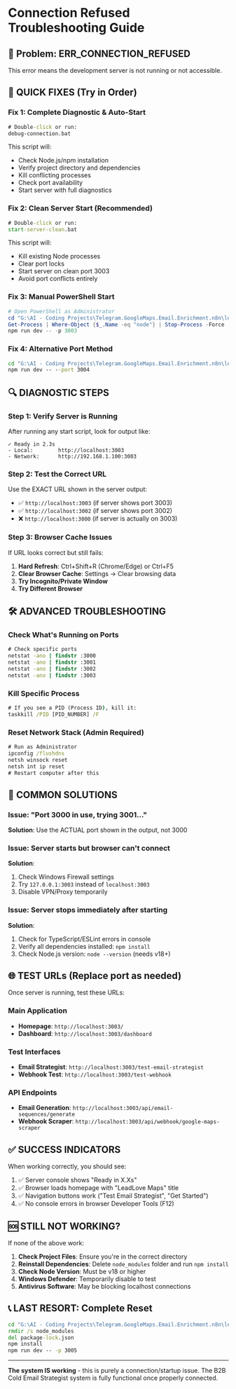 # Connection Refused Troubleshooting Guide

## 🚨 Problem: ERR_CONNECTION_REFUSED

This error means the development server is not running or not accessible.

## 🔧 QUICK FIXES (Try in Order)

### Fix 1: Complete Diagnostic & Auto-Start
```cmd
# Double-click or run:
debug-connection.bat
```
This script will:
- Check Node.js/npm installation
- Verify project directory and dependencies  
- Kill conflicting processes
- Check port availability
- Start server with full diagnostics

### Fix 2: Clean Server Start (Recommended)
```cmd
# Double-click or run:
start-server-clean.bat
```
This script will:
- Kill existing Node processes
- Clear port locks
- Start server on clean port 3003
- Avoid port conflicts entirely

### Fix 3: Manual PowerShell Start
```powershell
# Open PowerShell as Administrator
cd "G:\AI - Coding Projects\Telegram.GoogleMaps.Email.Enrichment.n8n\leadlove-credit-system"
Get-Process | Where-Object {$_.Name -eq "node"} | Stop-Process -Force
npm run dev -- -p 3003
```

### Fix 4: Alternative Port Method
```cmd
cd "G:\AI - Coding Projects\Telegram.GoogleMaps.Email.Enrichment.n8n\leadlove-credit-system"
npm run dev -- --port 3004
```

## 🔍 DIAGNOSTIC STEPS

### Step 1: Verify Server is Running
After running any start script, look for output like:
```
✓ Ready in 2.3s
- Local:        http://localhost:3003
- Network:      http://192.168.1.100:3003
```

### Step 2: Test the Correct URL
Use the EXACT URL shown in the server output:
- ✅ `http://localhost:3003` (if server shows port 3003)
- ✅ `http://localhost:3002` (if server shows port 3002)
- ❌ `http://localhost:3000` (if server is actually on 3003)

### Step 3: Browser Cache Issues
If URL looks correct but still fails:
1. **Hard Refresh**: Ctrl+Shift+R (Chrome/Edge) or Ctrl+F5
2. **Clear Browser Cache**: Settings → Clear browsing data
3. **Try Incognito/Private Window**
4. **Try Different Browser**

## 🛠️ ADVANCED TROUBLESHOOTING

### Check What's Running on Ports
```cmd
# Check specific ports
netstat -ano | findstr :3000
netstat -ano | findstr :3001
netstat -ano | findstr :3002
netstat -ano | findstr :3003
```

### Kill Specific Process
```cmd
# If you see a PID (Process ID), kill it:
taskkill /PID [PID_NUMBER] /F
```

### Reset Network Stack (Admin Required)
```cmd
# Run as Administrator
ipconfig /flushdns
netsh winsock reset
netsh int ip reset
# Restart computer after this
```

## 🎯 COMMON SOLUTIONS

### Issue: "Port 3000 in use, trying 3001..."
**Solution**: Use the ACTUAL port shown in the output, not 3000

### Issue: Server starts but browser can't connect
**Solution**: 
1. Check Windows Firewall settings
2. Try `127.0.0.1:3003` instead of `localhost:3003`
3. Disable VPN/Proxy temporarily

### Issue: Server stops immediately after starting
**Solution**:
1. Check for TypeScript/ESLint errors in console
2. Verify all dependencies installed: `npm install`
3. Check Node.js version: `node --version` (needs v18+)

## 🌐 TEST URLs (Replace port as needed)

Once server is running, test these URLs:

### Main Application
- **Homepage**: `http://localhost:3003/`
- **Dashboard**: `http://localhost:3003/dashboard`

### Test Interfaces  
- **Email Strategist**: `http://localhost:3003/test-email-strategist`
- **Webhook Test**: `http://localhost:3003/test-webhook`

### API Endpoints
- **Email Generation**: `http://localhost:3003/api/email-sequences/generate`
- **Webhook Scraper**: `http://localhost:3003/api/webhook/google-maps-scraper`

## ✅ SUCCESS INDICATORS

When working correctly, you should see:
1. ✅ Server console shows "Ready in X.Xs"
2. ✅ Browser loads homepage with "LeadLove Maps" title
3. ✅ Navigation buttons work ("Test Email Strategist", "Get Started")
4. ✅ No console errors in browser Developer Tools (F12)

## 🆘 STILL NOT WORKING?

If none of the above work:

1. **Check Project Files**: Ensure you're in the correct directory
2. **Reinstall Dependencies**: Delete `node_modules` folder and run `npm install`  
3. **Check Node Version**: Must be v18 or higher
4. **Windows Defender**: Temporarily disable to test
5. **Antivirus Software**: May be blocking localhost connections

## 📞 LAST RESORT: Complete Reset

```cmd
cd "G:\AI - Coding Projects\Telegram.GoogleMaps.Email.Enrichment.n8n\leadlove-credit-system"
rmdir /s node_modules
del package-lock.json
npm install
npm run dev -- -p 3005
```

---

**The system IS working** - this is purely a connection/startup issue. The B2B Cold Email Strategist system is fully functional once properly connected.